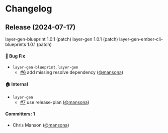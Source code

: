 # Changelog

## Release (2024-07-17)

layer-gen-blueprint 1.0.1 (patch)
layer-gen 1.0.1 (patch)
layer-gen-ember-cli-blueprints 1.0.1 (patch)

#### :bug: Bug Fix
* `layer-gen-blueprint`, `layer-gen`
  * [#6](https://github.com/mansona/layer-gen/pull/6) add missing resolve dependency ([@mansona](https://github.com/mansona))

#### :house: Internal
* `layer-gen`
  * [#7](https://github.com/mansona/layer-gen/pull/7) use release-plan ([@mansona](https://github.com/mansona))

#### Committers: 1
- Chris Manson ([@mansona](https://github.com/mansona))
